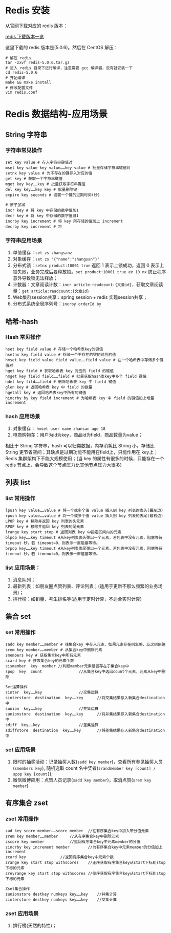 # Redis 安装
从官网下载对应的 redis 版本：

[redis 下载版本一览](https://download.redis.io/releases/?_gl=1*6zrsf6*_ga*MTcyNzYwMzIzLjE2NzcwNjc5NTU.*_ga_8BKGRQKRPV*MTY3NzA2Nzk1NC4xLjEuMTY3NzA2ODQwMC4xNS4wLjA.)

这里下载的 redis 版本是(5.0.6)。然后在 CentOS 解压：
```shell
# 解压 redis
tar -zxvf redis-5.0.6.tar.gz 
# 进入 redis 目录下进行编译，注意需要 gcc 编译器，没有就安装一下
cd redis-5.0.6
# 开始编译
make && make install
# 修改配置文件
vim redis.conf
```
# Redis 数据结构-应用场景
## String 字符串
### 字符串常见操作
```shell
set key value # 存入字符串键值对
mset key value key value……key value # 批量存储字符串键值对
setnx key value # 为不存在的键存入对应的值
get key # 获取一个字符串键值
mget key key……key # 批量获取字符串键值
del key key……key key # 批量删除键
expire key seconds # 设置一个键的过期时间(秒)

# 原子加减
incr key # 将 key 中存储的数字值加1
decr key # 将 key 中存储的数字值减1
incrby key increment # 将 key 所存储的值加上 increment
decrby key increment # 将
```
### 字符串应用场景
1. 单值缓存：`set zs zhangsanz`
2. 对象缓存：`set zs '{"name":"zhangsan"}'`
3. 分布式锁：`setnx product:10001 true` 返回 1 表示上锁成功，返回 0 表示上锁失败，业务完成后要释放锁。`set product:10001 true ex 10 nx` 
防止程序意外导致锁无法释放；
4. 计数器：文章阅读计数：`incr article:readcount:{文章id}`，获取文章阅读量：`get article:readcount:{文章id}`
5. Web集群session共享：spring session + redis 实现session共享；
6. 分布式系统全局序列号：`incrby orderId by`

## 哈希-hash

### Hash 常见操作
```shell
hset key field value # 存储一个哈希表key的键值
hsetnx key field value # 存储一个不存在的键的对应的值
hmset key field value field value……field value # 在一个哈希表中存储多个键值对
hget key field # 获取哈希表 key 对应的 field 的键值
hmget key field field……field # 批量获取hash表key中多个 field 键值
hdel key fild……field # 删除哈希表 key 中 field 键值
glen key # 返回哈希表 key 中 field 的数量
hgetall key # 返回哈希表key中所有的键值
hincrby by key field increment # 为哈希表 key 中 field 的键值加上增量 increment
```
### hash 应用场景
1. 对象缓存： `hmset user name zhansan age 18`
2. 电商购物车：用户为id为key，商品id为field，商品数量为value；

相比于 String 字符串，hash 可以归类数据，内存消耗比 String 小，存储比 String 更节省空间；其缺点是过期功能不能用在field上，只能作用在
key上；Redis 集群架构下不能大规模使用；(当 key 的属性有很多的时候，只能存在一个 redis 节点上，会导致这个节点压力比其他节点压力大很多)

## 列表 list
### list 常用操作
```shell
lpush key value……value # 将一个或多个值 value 插入到 key 列表的表头(最左边)
rpush key value……value # 将一个或多个值 value 插入到 key 列表的表尾(最右边)
LPOP key # 移除并返回 key 列表的头元素
RPOP key # 移除并返回 key 列表的尾元素
lrange key start stop # 返回列表 key 中指定区间内的元素
blpop key……key timeout #从key列表表头弹出一个元素，若列表中没有元素，阻塞等待 timeout 秒，若 timeout=0，则表示一直阻塞等待。
brpop key……key timeout #从key列表表尾弹出一个元素，若列表中没有元素，阻塞等待 timeout 秒，若 timeout=0，则表示一直阻塞等待。
```
### list 应用场景：
1. 消息队列；
2. 最新列表：如朋友圈点赞列表、评论列表；(适用于更新不那么频繁的业务场景)；
3. 排行榜：如销量、考生排名等(适用于定时计算，不适合实时计算)
## 集合 set
### set 常用操作
```shell
sadd key member……member # 往集合key 中存入元素，如果元素存在则忽略，反之则创建
srem key member……member # 从集合key中删除元素
smembers key # 获取集合key中所有元素
scard key # 获取集合key的元素个数
sismember  key  member //判断member元素是否存在于集合key中
spop  key  count				//从集合key中选出count个元素，元素从key中删除

Set运算操作
sinter  key……key 				//交集运算
sinterstore  destination  key……key		//将交集结果存入新集合destination中
sunion  key……key 				//并集运算
sunionstore  destination  key……key		//将并集结果存入新集合destination中
sdiff  key……key 				//差集运算
sdiffstore  destination  key……key		//将差集结果存入新集合destination中
```
### set 应用场景
1. 限时的抽奖活动：记录抽奖人数(`sadd key member`)，查看所有参见抽奖人员(`smembers key`), 随机选取 count 名中奖者(`srandmember key [count] / spop key [count]`);
2. 微信微博应用：点赞人员记录(`sadd key member`)，取消点赞(`srem key member`)

## 有序集合 zset
### zset 常用操作
```shell
zad key score member……score member	//往有序集合key中加入带分值元素
zrem key member……member		//从有序集合key中删除元素
zscore key member 			//返回有序集合key中元素member的分值
zincrby key increment member		//为有序集合key中元素member的分值加上increment 
zcard key				//返回有序集合key中元素个数
zrange key start stop withscores	//正序获取有序集合key从start下标到stop下标的元素
zrevrange key start stop withscores	//倒序获取有序集合key从start下标到stop下标的元素

Zset集合操作
zunionstore destkey numkeys key……key 	//并集计算
zinterstore destkey numkeys key……key	//交集计算
```

### zset 应用场景
1. 排行榜(天然的特性)；





